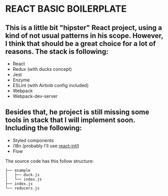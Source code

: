 # REACT BASIC BOILERPLATE

This is a little bit "hipster" React project, using a kind of not usual patterns in his scope. However, I think that should be a great choice for a lot of reasons.
The stack is following:
---
* React
* Redux (with ducks concept)
* Jest
* Enzyme
* ESLint (with Airbnb config included)
* Webpack
* Webpack-dev-server

Besides that, he project is still missing some tools in stack that I will implement soon. Including the following:
---
* Styled components
* i18n (probably I'll use [react-intl](https://github.com/yahoo/react-intl))
* Flow

The source code has this follow structure:
```
├── example
│   ├── duck.js
│   └── index.js
├── index.js
└── reducers.js
```
